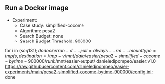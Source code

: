 
## Run a Docker image

 - Experiment: 
   - Case study: simplified-cocome
   - Algorithm: pesa2
   - Search Budget: none
   - Search Budget Threshold: 900000

for i in $(seq 1 31); do docker run -d --pull=always --rm --mount type=tmpfs,destination=/tmp -v /mnt/data/easier/pesa2-simplified-cocome-bytime-900000/run$i:/mnt/easier-output/ danieledipompeo/easier:v1.0 https://raw.githubusercontent.com/danieledipompeo/easier-experiments/main/pesa2-simplified-cocome-bytime-900000/config.ini; done

